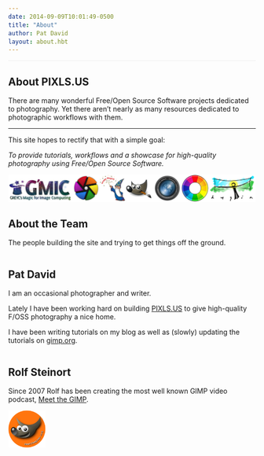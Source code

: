 ```yaml
---
date: 2014-09-09T10:01:49-0500
title: "About"
author: Pat David
layout: about.hbt
---
```


<section class="row clearfix" style="border-top: 1px solid #eee;">
	<div class="container">
		<h1>About PIXLS.US</h1>
		<p>
		There are many wonderful Free/Open Source Software projects dedicated to photography.
		Yet there aren&rsquo;t nearly as many resources dedicated to photographic workflows with them.
		</p>
		<hr/>
		<p>
		This site hopes to rectify that with a simple goal:
		</p>
		<p id='mission'>
		<em>To provide tutorials, workflows and a showcase for high-quality photography using Free/Open Source Software.</em>
		</p>
	</div>
</section>

<section class="row clearfix">
	<div class="container">
      <img src="projects2.jpg" alt="F/OSS Photography Projects Logos" />
    </div>
</section>

<section class="row clearfix about-team">
  <div class="container">
    <h2>About the Team</h2>
    <p>
      The people building the site and trying to get things off the ground.
    </p>
  </div>
</section>

<section class="row clearfix person">
	<div class="column third person" style="background-image: url('Pat-hedcut.png');">
	</div>
	<div class="column two-thirds">
		<h2 class="person-name">Pat David</h2>
		<p>I am an occasional photographer and writer.</p>
		<p>Lately I have been working hard on building <a href="http://pixls.us">PIXLS.US</a> to give high-quality F/OSS photography a nice home.</p>
		<p>
		I have been writing tutorials on my blog as well as (slowly) updating the tutorials on <a href="http://www.gimp.org/tutorials">gimp.org</a>.
		</p>
	</div>
</section>

<section class="row clearfix person">
	<div class="column third person flow-opposite" style="background-image: url('Rolf-hedcut.png'); background-position: 35%;">
	</div>
	<div class="column two-thirds">
		<h2 class="person-name">Rolf Steinort</h2>
		<p>
		Since 2007 Rolf has been creating the most well known GIMP video podcast, <a href="http://meetthegimp.org/">Meet the GIMP</a>.
		</p>
		<a href="http://meetthegimp.org" title="Meet the GIMP Website">
			<img class="natural" src="./meetthegimp-logo.png" style="width: 15%;" alt="Meet the GIMP Logo" />
		</a>
	</div>
</section>
